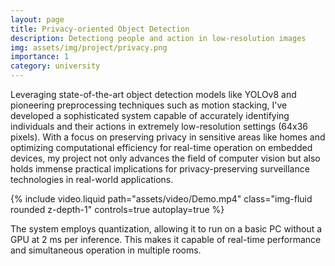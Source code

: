 ```yaml
---
layout: page
title: Privacy-oriented Object Detection 
description: Detectiong people and action in low-resolution images
img: assets/img/project/privacy.png
importance: 1
category: university
---
```


Leveraging state-of-the-art object detection models like YOLOv8 and pioneering preprocessing techniques such as motion stacking, I've developed a sophisticated system capable of accurately identifying individuals and their actions in extremely low-resolution settings (64x36 pixels). With a focus on preserving privacy in sensitive areas like homes and optimizing computational efficiency for real-time operation on embedded devices, my project not only advances the field of computer vision but also holds immense practical implications for privacy-preserving surveillance technologies in real-world applications.

<div class="col-sm mt-3 mt-md-0">
    {% include video.liquid path="assets/video/Demo.mp4" class="img-fluid rounded z-depth-1" controls=true autoplay=true %}
</div>

The system employs quantization, allowing it to run on a basic PC without a GPU at 2 ms per inference. This makes it capable of real-time performance and simultaneous operation in multiple rooms.
